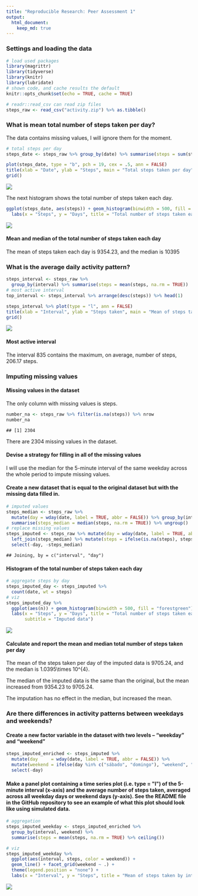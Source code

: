 ```yaml
---
title: "Reproducible Research: Peer Assessment 1"
output: 
  html_document:
    keep_md: true
--- 
```


### Settings and loading the data


```r
# load used packages
library(magrittr)
library(tidyverse)
library(knitr)     
library(lubridate) 
# shown code, and cache results the default
knitr::opts_chunk$set(echo = TRUE, cache = TRUE)
```

```r
# readr::read_csv can read zip files     
steps_raw <- read_csv("activity.zip") %>% as.tibble()
```

### What is mean total number of steps taken per day?

The data contains missing values, I will ignore them for the moment.


```r
# total steps per day
steps_date <- steps_raw %>% group_by(date) %>% summarise(steps = sum(steps, na.rm = TRUE))
```

```r
plot(steps_date, type = "b", pch = 19, cex = .5, ann = FALSE)
title(xlab = "Date", ylab = "Steps", main = "Total steps taken per day")
grid()
```

![](PA1_template_files/figure-html/viz_steps_day_total-1.png)<!-- -->

The next histogram shows the total number of steps taken each day.


```r
ggplot(steps_date, aes(steps)) + geom_histogram(binwidth = 500, fill = "firebrick") + 
  labs(x = "Steps", y = "Days", title = "Total number of steps taken each day")
```

![](PA1_template_files/figure-html/viz_steps_day_histogram-1.png)<!-- -->

#### Mean and median of the total number of steps taken each day

The mean of steps taken each day is 9354.23, and the median is 10395


### What is the average daily activity pattern?


```r
steps_interval <- steps_raw %>% 
  group_by(interval) %>% summarise(steps = mean(steps, na.rm = TRUE))
# most active interval
top_interval <- steps_interval %>% arrange(desc(steps)) %>% head(1)
```

```r
steps_interval %>% plot(type = "l", ann = FALSE)
title(xlab = "Interval", ylab = "Steps taken", main = "Mean of steps take by interval")
grid()
```

![](PA1_template_files/figure-html/viz_steps_interval-1.png)<!-- -->



#### Most active interval
The interval 835 contains the maximum, on average, number of steps, 206.17 steps.


### Imputing missing values

#### Missing values in the dataset

The only column with missing values is steps.


```r
number_na <- steps_raw %>% filter(is.na(steps)) %>% nrow
number_na
```

```
## [1] 2304
```


There are 2304 missing values in the dataset.  


#### Devise a strategy for filling in all of the missing values

I will use the median for the 5-minute interval of the same weekday across the whole period to impute missing values.


#### Create a new dataset that is equal to the original dataset but with the missing data filled in.


```r
# imputed values
steps_median <- steps_raw %>% 
  mutate(day = wday(date, label = TRUE, abbr = FALSE)) %>% group_by(interval, day) %>%
  summarise(steps_median = median(steps, na.rm = TRUE)) %>% ungroup()
# replace missing values
steps_imputed <- steps_raw %>% mutate(day = wday(date, label = TRUE, abbr = FALSE)) %>% 
  left_join(steps_median) %>% mutate(steps = ifelse(is.na(steps), steps_median, steps)) %>% 
  select(-day, -steps_median)
```

```
## Joining, by = c("interval", "day")
```

#### Histogram of the total number of steps taken each day


```r
# aggregate steps by day
steps_imputed_day <- steps_imputed %>%   
  count(date, wt = steps)
# viz
steps_imputed_day %>%
  ggplot(aes(n)) + geom_histogram(binwidth = 500, fill = "forestgreen") +
  labs(x = "Steps", y = "Days", title = "Total number of steps taken each day",
       subtitle = "Imputed data")
```

![](PA1_template_files/figure-html/steps_day_imputed_histogram-1.png)<!-- -->

#### Calculate and report the mean and median total number of steps taken per day

The mean of the steps taken per day of the imputed data is 9705.24, 
and the median is 1.0395\times 10^{4}.  

The median of the imputed data is the same than the original, but the mean increased from 
9354.23 to 9705.24.  

The imputation has no effect in the median, but increased the mean.  


### Are there differences in activity patterns between weekdays and weekends?

#### Create a new factor variable in the dataset with two levels – “weekday” and “weekend”


```r
steps_imputed_enriched <- steps_imputed %>% 
  mutate(day     = wday(date, label = TRUE, abbr = FALSE)) %>% 
  mutate(weekend = ifelse(day %in% c("sábado", "domingo"), "weekend", "weekday")) %>%   
  select(-day)
```

#### Make a panel plot containing a time series plot (i.e. type = "l") of the 5-minute interval (x-axis) and the average number of steps taken, averaged across all weekday days or weekend days (y-axis). See the README file in the GitHub repository to see an example of what this plot should look like using simulated data.


```r
# aggregation
steps_imputed_weekday <- steps_imputed_enriched %>%  
  group_by(interval, weekend) %>% 
  summarise(steps = mean(steps, na.rm = TRUE) %>% ceiling())
```

```r
# viz  
steps_imputed_weekday %>% 
  ggplot(aes(interval, steps, color = weekend)) +
  geom_line() + facet_grid(weekend ~ .) +
  theme(legend.position = "none") +
  labs(x = "Interval", y = "Steps", title = "Mean of steps taken by interval")
```

![](PA1_template_files/figure-html/unnamed-chunk-3-1.png)<!-- -->

